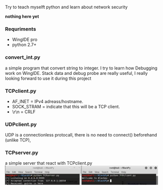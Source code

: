 Try to teach myselft python and learn about network security

**nothing here yet**
### Requriments
* WingIDE pro
* python 2.7+

### convert_int.py
a simple program that convert string to integer. I try to learn how Debugging work on WingIDE. Stack data and debug probe are really useful, I really looking forward to use it during this project

### TCPclient.py
* AF_INET = IPv4 adreass/hostname.
* SOCK_STRAM = indicate that this will be a TCP client.
* \r\n = CRLF

### UDPclient.py
UDP is a connectionless protocall, there is no need to connect() beforehand (unlike TCP),

### TCPserver.py
a simple server that react with TCPclient.py
![alt text](https://github.com/gu2rks/BlackPy/blob/master/pic/Screenshot%202018-12-24%20at%2012.52.31.png)
